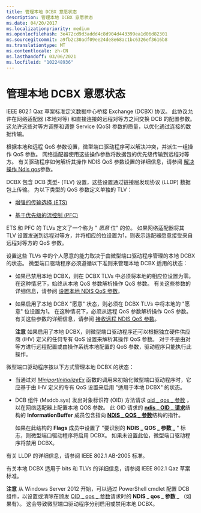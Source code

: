 ```yaml
---
title: 管理本地 DCBX 意愿状态
description: 管理本地 DCBX 意愿状态
ms.date: 04/20/2017
ms.localizationpriority: medium
ms.openlocfilehash: 3e472cd9d3addd4c8d904d443399ea1d06d82301
ms.sourcegitcommit: a9fb2c30adf09ee24de8e68ac1bc6326ef3616b8
ms.translationtype: MT
ms.contentlocale: zh-CN
ms.lasthandoff: 03/06/2021
ms.locfileid: "102248936"
---
```

# <a name="managing-the-local-dcbx-willing-state"></a>管理本地 DCBX 意愿状态


IEEE 802.1 Qaz 草案标准定义数据中心桥接 Exchange (DCBX) 协议。 此协议允许在网络适配器 (本地对等) 和直接连接的远程对等方之间交换 DCB 的配置参数。 这允许这些对等方调整和调整 Service (QoS) 参数的质量，以优化通过连接的数据传输。

根据本地和远程 QoS 参数设置，微型端口驱动程序可以解决冲突，并派生一组操作 QoS 参数。 网络适配器使用这些操作参数将数据包的优先级传输到远程对等方。 有关驱动程序如何解析其操作 NDIS QoS 参数设置的详细信息，请参阅 [解决操作 Ndis qos](resolving-operational-ndis-qos-parameters.md)参数。

DCBX 包含 DCB 类型- (TLV) 设置，这些设置通过链接层发现协议 (LLDP) 数据包上传输。 为以下类型的 QoS 参数定义单独的 TLV：

-   [增强的传输选择 (ETS)](enhanced-transmission-selection--ets--algorithm.md)

-   [基于优先级的流控制 (PFC)](priority-based-flow-control--pfc.md)

ETS 和 PFC 的 TLVs 定义了一个称为 " *愿意* 位" 的位。 如果网络适配器将其 TLV 设置发送到远程对等方，并将相应的位设置为1，则表示适配器愿意接受来自远程对等方的 QoS 参数。

设置这些 TLVs 中的个人愿意的能力取决于由微型端口驱动程序管理的本地 DCBX 的状态。 微型端口驱动程序必须遵循以下准则来管理本地 DCBX 适用的状态：

-   如果已禁用本地 DCBX，则在 DCBX TLVs 中必须将本地的相应位设置为零。 在这种情况下，始终从本地 QoS 参数解析操作 QoS 参数。 有关这些参数的详细信息，请参阅 [设置本地 NDIS QoS 参数](setting-local-ndis-qos-parameters.md)。

-   如果启用了本地 DCBX "愿意" 状态，则必须在 DCBX TLVs 中将本地的 "愿意" 位设置为1。 在这种情况下，必须从远程 QoS 参数解析操作 QoS 参数。 有关这些参数的详细信息，请参阅 [接收远程 NDIS QoS 参数](receiving-remote-ndis-qos-parameters.md)。

    **注意**  如果启用了本地 DCBX，则微型端口驱动程序还可以根据独立硬件供应商 (IHV) 定义的任何专有 QoS 设置来解析其操作 QoS 参数。 对于不是由对等方进行远程配置或由操作系统本地配置的 QoS 参数，驱动程序只能执行此操作。

     

微型端口驱动程序按以下方式管理本地 DCBX 的状态：

-   当通过对 [*MiniportInitializeEx*](/windows-hardware/drivers/ddi/ndis/nc-ndis-miniport_initialize) 函数的调用来初始化微型端口驱动程序时，它应基于由 IHV 定义的专有 QoS 设置来启用 "适用于本地 DCBX" 的状态。

-   DCB 组件 (Msdcb.sys) 发出对象标识符 (OID) 方法请求 [oid \_ qos \_ 参数](./oid-qos-parameters.md) ，以在网络适配器上配置本地 QOS 参数。 此 OID 请求的 [**ndis \_ OID \_ 请求**](/windows-hardware/drivers/ddi/oidrequest/ns-oidrequest-ndis_oid_request)结构的 **InformationBuffer** 成员包含指向 [**NDIS \_ QOS \_ 参数**](/windows-hardware/drivers/ddi/ntddndis/ns-ntddndis-_ndis_qos_parameters)结构的指针。

    如果在此结构的 **Flags** 成员中设置了 "要识别的 **NDIS \_ QOS \_ 参数 \_** " 标志，则微型端口驱动程序将启用 DCBX。 如果未设置此位，微型端口驱动程序将禁用 DCBX。

有关 LLDP 的详细信息，请参阅 IEEE 802.1 AB-2005 标准。

有关本地 DCBX 适用于 bits 和 TLVs 的详细信息，请参阅 IEEE 802.1 Qaz 草案标准。

**注意** 从 Windows Server 2012 开始，可以通过 PowerShell cmdlet 配置 DCB 组件，以设置或清除在颁发 [OID \_ qos \_ 参数](./oid-qos-parameters.md)请求时的 **NDIS \_ qos \_ 参数 \_** （如果有）。 这会导致微型端口驱动程序分别启用或禁用本地 DCBX。

 

 

